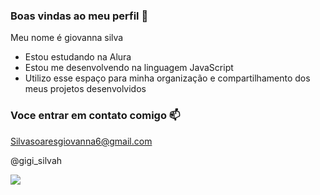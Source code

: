 ### Boas vindas ao meu perfil 💙

Meu nome é giovanna silva 
- Estou estudando na Alura
- Estou me desenvolvendo na linguagem JavaScript
- Utilizo esse espaço para minha organização e
compartilhamento dos meus projetos desenvolvidos

### Voce entrar em contato comigo 📫

Silvasoaresgiovanna6@gmail.com

@gigi_silvah

![](https://media1.tenor.com/m/aM3bvkNAdGsAAAAC/impressionism.gif)
